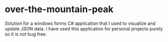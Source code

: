 # over-the-mountain-peak
Solution for a windows forms C# application that I used to visualize and update JSON data. I have used this application for personal projects purely so it is not bug free.
